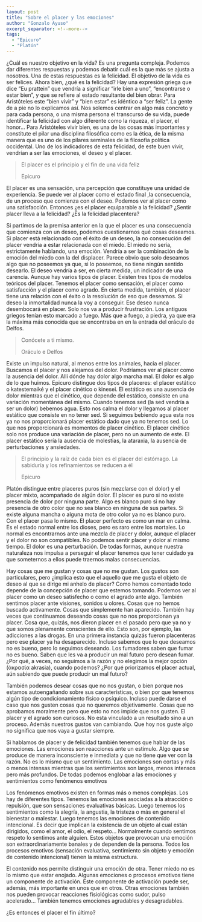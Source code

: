 ```yaml
---
layout: post
title: "Sobre el placer y las emociones"
author: "Gonzalo Ayuso"
excerpt_separator: <!--more-->
tags: 
  - "Epicuro"
  - "Platón"
---
```

¿Cuál es nuestro objetivo en la vida? Es una pregunta compleja. Podemos dar diferentes respuestas y podemos debatir cuál es la que más se ajusta a nosotros. Una de estas respuestas es la felicidad. El objetivo de la vida es ser felices. Ahora bien, ¿qué es la felicidad? Hay una expresión griega que dice “Eu prattein” que vendría a significar “irle bien a uno”, “encontrarse o estar bien”, y que se refiere al estado resultante del bien obrar. Para Aristóteles este “bien vivir” y “bien estar” es idéntico a “ser feliz”. La gente de a pie no lo explicamos así. Nos solemos centrar en algo más concreto y para cada persona, o una misma persona el transcurso de su vida, puede identificar la felicidad con algo diferente como la riqueza, el placer, el honor… Para Aristóteles vivir bien,  es una de las cosas más importantes y constitute el pilar una disciplina filosófica como es la ética, de la misma manera que es uno de los pilares seminales de la filosofía política occidental. Uno de los indicadores de esta felicidad, de este buen vivir, vendrían a ser las emociones, el deseo y el placer.
<!--more-->


> El placer es el principio y el fin de una vida feliz
> 
> Epicuro

El placer es una sensación, una percepción que constituye una unidad de experiencia. Se puede ver al placer como el estado final ,la consecuencia, de un proceso que comienza con el deseo. Podemos ver al placer como una satisfacción. Entonces ¿es el placer equiparable a la felicidad? ¿Sentir placer lleva a la felicidad? ¿Es la felicidad placentera?

Si partimos de la premisa anterior en la que el placer es una consecuencia que comienza con un deseo, podemos cuestionarnos qué cosas deseamos. Si placer está relacionado con el éxito de un deseo, la no consecución del placer vendría a estar relacionada con el miedo. El miedo no sería, estrictamente hablando, una emoción. Vendría a ser la combinación de la emoción del miedo con la del displacer. Parece obvio que solo deseamos algo que no poseemos ya que, si lo poseemos, no tiene ningún sentido desearlo. El deseo vendría a ser, en cierta medida, un indicador de una carencia. Aunque hay varios tipos de placer. Existen tres tipos de modelos teóricos del placer. Tenemos el placer como sensación, el placer como satisfacción y el placer como agrado. En cierta medida, también, el placer tiene una relación con el éxito o la resolución de eso que deseamos. Si deseo la inmortalidad nunca la voy a conseguir. Ese deseo nunca desembocará en placer. Solo nos va a producir frustración. Los antiguos griegos tenían esto marcado a fuego. Más que a fuego, a piedra, ya que era la máxima más conocida que se encontraba en en la entrada del oráculo de Delfos. 

> Conócete a ti mismo.
>
> Oráculo e Delfos

Existe un impulso natural, al menos entre los animales, hacia el placer. Buscamos el placer y nos alejamos del dolor. Podríamos ver al placer como la ausencia del dolor. Allí dónde hay dolor algo marcha mal. El dolor es algo de lo que huimos. Epicuro distingue dos tipos de placeres: el placer estático o katestemaiké y el placer cinético o kinesei. El estático es una ausencia de dolor mientras que el cinético, que depende del estático, consiste en una variación momentánea del mismo. Cuando tenemos sed (la sed vendría a ser un dolor) bebemos agua. Esto nos calma el dolor y llegamos al placer estático que consiste en no tener sed. Si seguimos bebiendo agua esta nos ya no nos proporcionará placer estático dado que ya no tenemos sed. Lo que nos proporcionará es momentos de placer cinético. El placer cinético solo nos produce una variación de placer, pero no un aumento 	de este. El placer estático sería la ausencia de molestias, la ataraxia, la ausencia de perturbaciones y ansiedades.

> El principio y la raíz de cada bien es el placer del estómago. La sabiduría y los refinamientos se reducen a él
>
> Epicuro

Platón distingue entre placeres puros (sin mezclarse con el dolor) y el placer mixto, acompañado de algún dolor. El placer es puro si no existe presencia de dolor por ninguna parte. Algo es blanco puro si no hay presencia de otro color que no sea blanco en ninguna de sus partes. Si existe alguna mancha o alguna mota de otro color ya no es blanco puro. Con el placer pasa lo mismo. El placer perfecto es como un mar en calma. Es el estado normal entre los dioses, pero es raro entre los mortales. Lo normal es encontrarnos ante una mezcla de placer y dolor, aunque el placer y el dolor no son compatibles. No podemos sentir placer y dolor al mismo tiempo. El dolor es una perturbación. De todas formas, aunque nuestra naturaleza nos impulsa a perseguir el placer tenemos que tener cuidado ya que someternos a ellos puede traernos malas consecuencias.

Hay cosas que me gustan y cosas que no me gustan. Los gustos son particulares, pero ¿implica esto que el aquello que me gusta el objeto de deseo al que se dirige mi anhelo de placer? Como hemos comentado todo depende de la concepción de placer que estemos tomando. Podemos ver al placer como un deseo satisfecho o como el agrado ante algo. También sentimos placer ante visiones, sonidos u olores. Cosas que no hemos buscado activamente. Cosas que simplemente han aparecido. También hay veces que continuamos deseando cosas que no nos proporcionan ya placer. Cosa que, quizás, nos dieron placer en el pasado pero que ya no y que somos plenamente conscientes de ello. Esto son, por ejemplo, las adicciones a las drogas. En una primera instancia quizás fueron placenteras pero ese placer ya ha desaparecido. Incluso sabemos que lo que deseamos no es bueno, pero lo seguimos deseando. Los fumadores saben que fumar no es bueno. Saben que les va a producir un mal futuro pero desean fumar.  ¿Por qué, a veces, no seguimos a la razón y no elegimos la mejor opción (ἀκρασία akrasia), cuando podemos? ¿Por qué priorizamos el placer actual, aún sabiendo que puede producir un mal futuro?

También podemos desear cosas que no nos gustan, o bien porque nos estamos autoengañando sobre sus características, o bien por que tenemos algún tipo de condicionamiento físico o psíquico. Incluso puede darse el caso que nos gusten cosas que no queremos objetivamente. Cosas que no aprobamos moralmente pero que esto no nos impide que nos gusten. El placer y el agrado son curiosos. No esta vinculado a un resultado sino a un proceso. Además nuestros gustos van cambiando. Que hoy nos guste algo no significa que nos vaya a gustar siempre.

Si hablamos de placer y de felicidad también tenemos que hablar de las emociones. Las emociones son reacciones ante un estímulo. Algo que se produce de manera inconsciente e inmediata y que no tiene que ver con la razón. No es lo mismo que un sentimiento. Las emociones son cortas y más o menos intensas mientras que los sentimientos son largos, menos intensos pero más profundos. De todas podemos englobar a las emociones y sentimientos como fenómenos emotivos

Los fenómenos emotivos existen en formas más o menos complejas. Los hay de diferentes tipos. Tenemos las emociones asociadas a la atracción o repulsión, que son sensaciones evaluativas básicas. Luego tenemos los sentimientos como la alegría, la angustia, la tristeza o más en general el bienestar o malestar. Luego tenemos las emociones de contenido intencional. Es decir que implican la existencia de un objeto al cual están dirigidos, como el amor, el odio, el respeto… Normalmente cuando sentimos respeto lo sentimos ante alguien. Estos objetos que provocan una emoción son extraordinariamente banales y de dependen de la persona. Todos los procesos emotivos (sensación evaluativa, sentimiento sin objeto y emoción de contenido intencional) tienen la misma estructura.

El contenido nos permite distinguir una emoción de otra. Tener miedo no es lo mismo que estar enojado. Algunas emociones o procesos emotivos tiene un componente de activación. Este componente de activación puede ser, además, más importante en unos que en otros. Otras emociones también nos pueden provocar reacciones fisiológicas como sudor, pulso acelerado… También tenemos emociones agradables y desagradables.

¿Es entonces el placer el fin último?